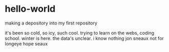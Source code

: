 # hello-world
making a depository into my first repository 

it's been so cold, 
so icy, such cool.
trying to learn 
on the webs, coding school.
winter is here. 
the data's unclear.
i know nothing jon sneaux 
not for longeye hope seaux
